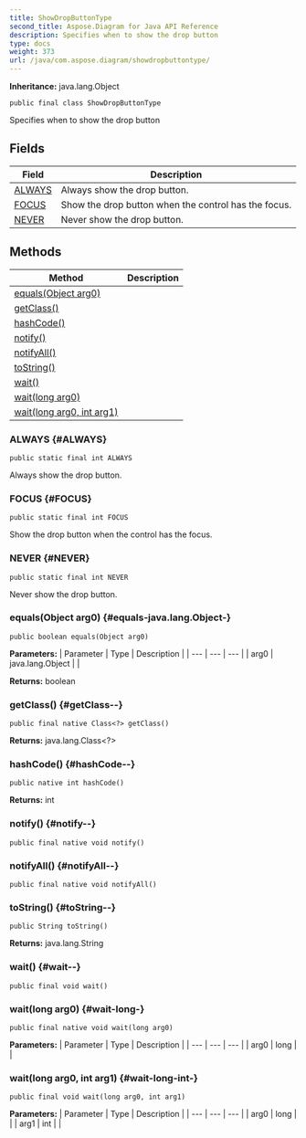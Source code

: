 ```yaml
---
title: ShowDropButtonType
second_title: Aspose.Diagram for Java API Reference
description: Specifies when to show the drop button
type: docs
weight: 373
url: /java/com.aspose.diagram/showdropbuttontype/
---
```


**Inheritance:**
java.lang.Object
```
public final class ShowDropButtonType
```

Specifies when to show the drop button
## Fields

| Field | Description |
| --- | --- |
| [ALWAYS](#ALWAYS) | Always show the drop button. |
| [FOCUS](#FOCUS) | Show the drop button when the control has the focus. |
| [NEVER](#NEVER) | Never show the drop button. |
## Methods

| Method | Description |
| --- | --- |
| [equals(Object arg0)](#equals-java.lang.Object-) |  |
| [getClass()](#getClass--) |  |
| [hashCode()](#hashCode--) |  |
| [notify()](#notify--) |  |
| [notifyAll()](#notifyAll--) |  |
| [toString()](#toString--) |  |
| [wait()](#wait--) |  |
| [wait(long arg0)](#wait-long-) |  |
| [wait(long arg0, int arg1)](#wait-long-int-) |  |
### ALWAYS {#ALWAYS}
```
public static final int ALWAYS
```


Always show the drop button.

### FOCUS {#FOCUS}
```
public static final int FOCUS
```


Show the drop button when the control has the focus.

### NEVER {#NEVER}
```
public static final int NEVER
```


Never show the drop button.

### equals(Object arg0) {#equals-java.lang.Object-}
```
public boolean equals(Object arg0)
```




**Parameters:**
| Parameter | Type | Description |
| --- | --- | --- |
| arg0 | java.lang.Object |  |

**Returns:**
boolean
### getClass() {#getClass--}
```
public final native Class<?> getClass()
```




**Returns:**
java.lang.Class<?>
### hashCode() {#hashCode--}
```
public native int hashCode()
```




**Returns:**
int
### notify() {#notify--}
```
public final native void notify()
```




### notifyAll() {#notifyAll--}
```
public final native void notifyAll()
```




### toString() {#toString--}
```
public String toString()
```




**Returns:**
java.lang.String
### wait() {#wait--}
```
public final void wait()
```




### wait(long arg0) {#wait-long-}
```
public final native void wait(long arg0)
```




**Parameters:**
| Parameter | Type | Description |
| --- | --- | --- |
| arg0 | long |  |

### wait(long arg0, int arg1) {#wait-long-int-}
```
public final void wait(long arg0, int arg1)
```




**Parameters:**
| Parameter | Type | Description |
| --- | --- | --- |
| arg0 | long |  |
| arg1 | int |  |

